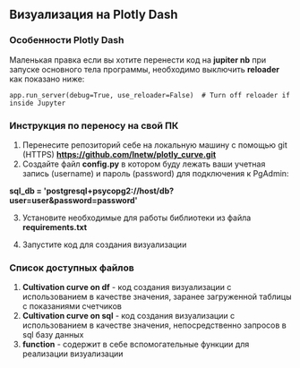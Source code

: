 ## Визуализация на Plotly Dash

### Особенности Plotly Dash
Маленькая правка если вы хотите перенести код на **jupiter nb** при запуске основного тела программы, необходимо выключить **reloader** как показано ниже:


`app.run_server(debug=True, use_reloader=False)  # Turn off reloader if inside Jupyter`
### Инструкция по переносу на свой ПК
1. Перенесите репозиторий себе на локальную машину c помощью git (HTTPS)
**https://github.com/lnetw/plotly_curve.git**
2. Создайте файл **config.py** в котором буду лежать ваши учетная запись (username) и пароль (password) для подключения к PgAdmin:
   
**sql_db = 'postgresql+psycopg2://host/db?user=user&password=password'**

3. Установите необходимые для работы библиотеки из файла **requirements.txt**

4. Запустите код для создания визуализации

### Список доступных файлов

1. **Cultivation curve on df** - код создания визуализации с использованием в качестве значения, заранее загруженной таблицы с показаниями счетчиков
2. **Cultivation curve on sql** - код создания визуализации с использованием в качестве значения, непосредственно запросов в sql базу данных
3. **function** - содержит в себе вспомогательные функции для реализации визуализации
